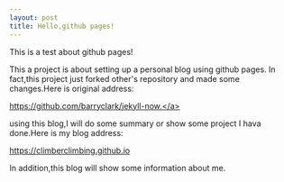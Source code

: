 ```yaml
---
layout: post
title: Hello,github pages!
---
```

This is a test about github pages!

This a project is about setting up a personal blog using github pages. 
In fact,this project just forked other's repository and made some changes.Here is original address: <p style="color:red"><a href="https://github.com/barryclark/jekyll-now." target="_blank">https://github.com/barryclark/jekyll-now.</a></p> 
using this blog,I will do some summary or show some project I hava done.Here is my blog address: <p style="color:red"><a href="https://climberclimbing.github.io" target="_blank">https://climberclimbing.github.io</a></p>
In addition,this blog will show some information about me.
